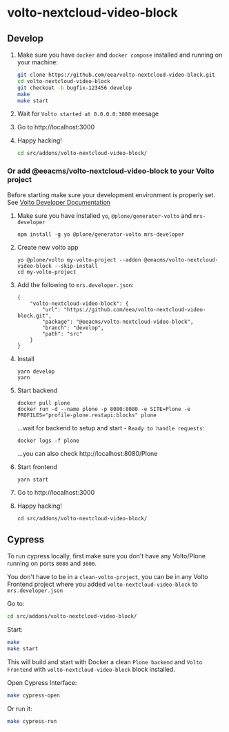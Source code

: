 # volto-nextcloud-video-block

## Develop

1. Make sure you have `docker` and `docker compose` installed and running on your machine:

    ```Bash
    git clone https://github.com/eea/volto-nextcloud-video-block.git
    cd volto-nextcloud-video-block
    git checkout -b bugfix-123456 develop
    make
    make start
    ```

1. Wait for `Volto started at 0.0.0.0:3000` meesage

1. Go to http://localhost:3000

1.  Happy hacking!

    ```Bash
    cd src/addons/volto-nextcloud-video-block/
    ```

### Or add @eeacms/volto-nextcloud-video-block to your Volto project

Before starting make sure your development environment is properly set. See [Volto Developer Documentation](https://docs.voltocms.com/getting-started/install/)

1.  Make sure you have installed `yo`, `@plone/generator-volto` and `mrs-developer`

        npm install -g yo @plone/generator-volto mrs-developer

1.  Create new volto app

        yo @plone/volto my-volto-project --addon @eeacms/volto-nextcloud-video-block --skip-install
        cd my-volto-project

1.  Add the following to `mrs.developer.json`:

        {
            "volto-nextcloud-video-block": {
                "url": "https://github.com/eea/volto-nextcloud-video-block.git",
                "package": "@eeacms/volto-nextcloud-video-block",
                "branch": "develop",
                "path": "src"
            }
        }

1.  Install

        yarn develop
        yarn

1.  Start backend

        docker pull plone
        docker run -d --name plone -p 8080:8080 -e SITE=Plone -e PROFILES="profile-plone.restapi:blocks" plone

    ...wait for backend to setup and start - `Ready to handle requests`:

        docker logs -f plone

    ...you can also check http://localhost:8080/Plone

1.  Start frontend

        yarn start

1.  Go to http://localhost:3000

1.  Happy hacking!

        cd src/addons/volto-nextcloud-video-block/

## Cypress

To run cypress locally, first make sure you don't have any Volto/Plone running on ports `8080` and `3000`.

You don't have to be in a `clean-volto-project`, you can be in any Volto Frontend
project where you added `volto-nextcloud-video-block` to `mrs.developer.json`

Go to:

  ```BASH
  cd src/addons/volto-nextcloud-video-block/
  ```

Start:

  ```Bash
  make
  make start
  ```

This will build and start with Docker a clean `Plone backend` and `Volto Frontend` with `volto-nextcloud-video-block` block installed.

Open Cypress Interface:

  ```Bash
  make cypress-open
  ```

Or run it:

  ```Bash
  make cypress-run
  ```
